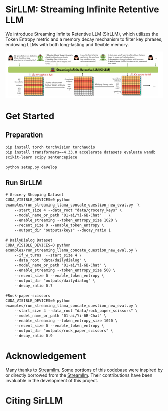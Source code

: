 # SirLLM: Streaming Infinite Retentive LLM

We introduce Streaming Infinite Retentive LLM (SirLLM), which utilizes the Token Entropy metric and a memory decay mechanism to filter key phrases, endowing LLMs with both long-lasting and flexible memory.

![Image text](https://github.com/Zoeyyao27/SirLLM/blob/main/image/sirllm.png)


# Get Started
## Preparation
```
pip install torch torchvision torchaudio
pip install transformers==4.33.0 accelerate datasets evaluate wandb scikit-learn scipy sentencepiece

python setup.py develop
```
## Run SirLLM

```
# Grocery Shopping Dataset
CUDA_VISIBLE_DEVICES=0 python examples/run_streaming_llama_concate_question_new_eval.py  \ 
    --start_size 4 --data_root "data/grocery_keys" \
    --model_name_or_path "01-ai/Yi-6B-Chat"   \
    --enable_streaming --token_entropy_size 1020 \
    --recent_size 0 --enable_token_entropy \
    --output_dir "outputs/keys" --decay_ratio 1

# DailyDialog Dataset
CUDA_VISIBLE_DEVICES=0 python examples/run_streaming_llama_concate_question_new_eval.py \
    --if_w_turns  --start_size 4 \
    --data_root "data/dailydialog" \
    --model_name_or_path "01-ai/Yi-6B-Chat" \
    --enable_streaming --token_entropy_size 508 \
    --recent_size 0 --enable_token_entropy \
    --output_dir "outputs/dailydialog" \
    --decay_ratio 0.7 

#Rock-paper-scissors
CUDA_VISIBLE_DEVICES=0 python examples/run_streaming_llama_concate_question_new_eval.py \
    --start_size 4 --data_root "data/rock_paper_scissors" \
    --model_name_or_path "01-ai/Yi-6B-Chat" \
    --enable_streaming --token_entropy_size 1020 \
    --recent_size 0 --enable_token_entropy \
    --output_dir "outputs/rock_paper_scissors" \
    --decay_ratio 0.9 

```

# Acknowledgement
Many thanks to [Streamllm](https://github.com/mit-han-lab/streaming-llm). Some portions of this codebase were inspired by or directly borrowed from the  [Streamllm](https://github.com/mit-han-lab/streaming-llm). Their contributions have been invaluable in the development of this project.

# Citing SirLLM


